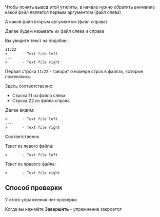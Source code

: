 Чтобы понять вывод этой утилиты, в начале нужно обратить внимание какой файл является первым аргументом (файл слева)

А какой файл вторым аргументом (файл справа)

Далее будем называть их файл слева и справа

Вы увидите текст на подобии:

```text
11c22
<       - Text file left
---
>       - Text file right
```

Первая строка `11c22` - говорит о номере строк в файлах, которые поменялись

Здесь соответственно:

- Строка 11 из файла слева
- Строка 22 из файла справа

Далее видим:

```text
<       - Text file left
---
>       - Text file right
```

Соответственно

Текст из левого файла:

```text
<       - Text file left
```

Текст из правого файла:

```text
<       - Text file right
```

## Способ проверки

У этого упражнения нет проверки

Когда вы нажмёте **Завершить** - упражнение закроется
